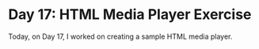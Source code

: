 # Day 17: HTML Media Player Exercise

Today, on Day 17, I worked on creating a sample HTML media player.